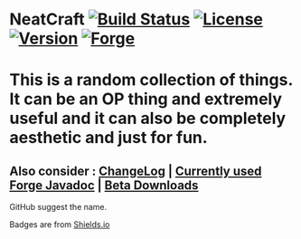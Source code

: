 NeatCraft [![Build Status](https://travis-ci.org/CMicro/NeatCraft.svg?branch=master)](https://travis-ci.org/CMicro/NeatCraft) [![License](http://img.shields.io/badge/license-GPLv2-000000.svg)](https://github.com/CMicro/NeatCraft/blob/master/LICENSE)  [![Version](http://img.shields.io/badge/release-1.7.10--0.19.1-blue.svg)](https://github.com/CMicro/NeatCraft/releases) [![Forge](http://img.shields.io/badge/forge-10.13.0.1208-blue.svg)](http://files.minecraftforge.net/)
======================
This is a random collection of things. It can be an OP thing and extremely useful and it can also be completely aesthetic and just for fun.
=======================
Also consider : [ChangeLog](https://github.com/CMicro/NeatCraft/blob/master/CHANGELOG.md) | [Currently used Forge Javadoc](http://cmicro.github.io/NeatCraft/forge-javadoc/) | [Beta Downloads](http://118.136.154.89:8080/job/NeatCraft/)
-----------------------
GitHub suggest the name.

Badges are from [Shields.io](http://shields.io/)
